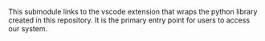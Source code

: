 This submodule links to the vscode extension that wraps the python library created in this repository. It is the primary entry point for users to access our system.